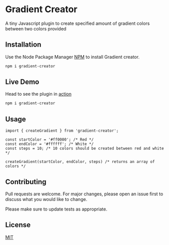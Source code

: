 # Gradient Creator

A tiny Javascript plugin to create specified amount of gradient colors between two colors provided

## Installation

Use the Node Package Manager [NPM](https://www.npmjs.com/) to install Gradient creator.

```bash
npm i gradient-creator
```

## Live Demo

Head to see the plugin in [action](https://hakimuddinhh.github.io/gradient-creator/)

```bash
npm i gradient-creator
```

## Usage

```node
import { createGradient } from 'gradient-creator';

const startColor = '#ff0000'; /* Red */
const endColor = '#ffffff'; /* White */
const steps = 10; /* 10 colors should be created between red and white */

createGradient(startColor, endColor, steps) /* returns an array of colors */
```

## Contributing
Pull requests are welcome. For major changes, please open an issue first to discuss what you would like to change.

Please make sure to update tests as appropriate.

## License
[MIT](https://choosealicense.com/licenses/mit/)